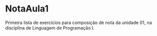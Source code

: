# NotaAula1
Primeira lista de exercícios para composição de nota da unidade 01, na disciplina de Linguagem de Programação I.
